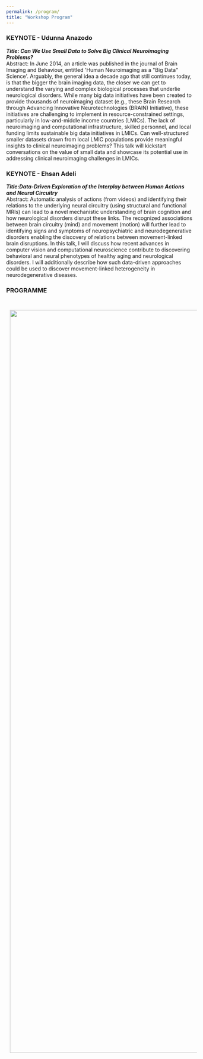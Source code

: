 ```yaml
---
permalink: /program/
title: "Workshop Program"
---
```


### KEYNOTE - Udunna Anazodo

***Title: Can We Use Small Data to Solve Big Clinical Neuroimaging Problems?***
<br>
Abstract: In June 2014, an article was published in the journal of Brain Imaging and Behaviour, entitled 'Human Neuroimaging as a "Big Data" Science'. Arguably, the general idea a decade ago that still continues today, is that the bigger the brain imaging data, the closer we can get to understand the varying and complex biological processes that underlie neurological disorders. While many big data initiatives have been created to provide thousands of neuroimaging dataset (e.g., these Brain Research through Advancing Innovative Neurotechnologies (BRAIN) Initiative), these initiatives are challenging to implement in resource-constrained settings, particularly in low-and-middle income countries (LMICs). The lack of neuroimaging and computational infrastructure, skilled personnel, and local funding limits sustainable big data initiatives in LMICs. Can well-structured smaller datasets drawn from local LMIC populations provide meaningful insights to clinical neuroimaging problems? This talk will kickstart conversations on the value of small data and showcase its potential use in addressing clinical neuroimaging challenges in LMICs. 

### KEYNOTE - Ehsan Adeli

***Title:Data-Driven Exploration of the Interplay between Human Actions and Neural Circuitry***
<br>
Abstract: Automatic analysis of actions (from videos) and identifying their relations to the underlying neural circuitry (using structural and functional MRIs) can lead to a novel mechanistic understanding of brain cognition and how neurological disorders disrupt these links. The recognized associations between brain circuitry (mind) and movement (motion) will further lead to identifying signs and symptoms of neuropsychiatric and neurodegenerative disorders enabling the discovery of relations between movement-linked brain disruptions. In this talk, I will discuss how recent advances in computer vision and computational neuroscience contribute to discovering behavioral and neural phenotypes of healthy aging and neurological disorders. I will additionally describe how such data-driven approaches could be used to discover movement-linked heterogeneity in neurodegenerative diseases. 

### PROGRAMME
<br>
<img align="left" src="https://mlcnworkshop.github.io/images/image.png" width="2000 px" style="padding: 10px">
